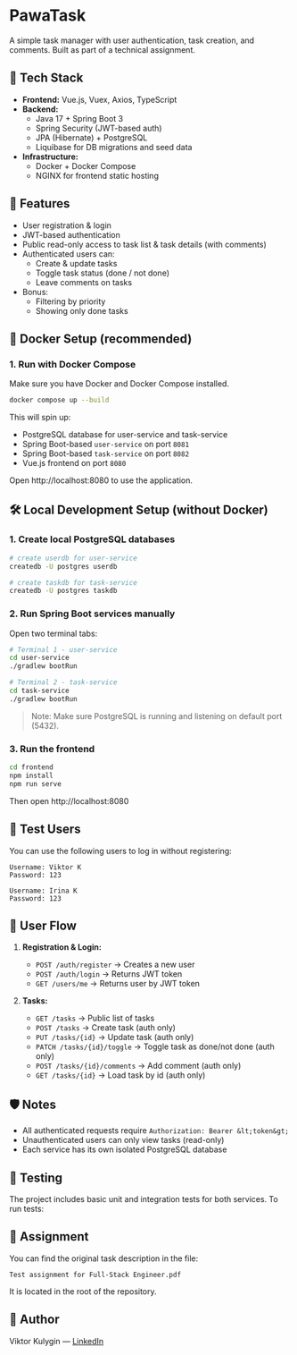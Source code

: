 # PawaTask

A simple task manager with user authentication, task creation, and comments. Built as part of a technical assignment.

## 🧩 Tech Stack

- **Frontend:** Vue.js, Vuex, Axios, TypeScript
- **Backend:**
    - Java 17 + Spring Boot 3
    - Spring Security (JWT-based auth)
    - JPA (Hibernate) + PostgreSQL
    - Liquibase for DB migrations and seed data
- **Infrastructure:**
    - Docker + Docker Compose
    - NGINX for frontend static hosting

## 🚀 Features

- User registration & login
- JWT-based authentication
- Public read-only access to task list & task details (with comments)
- Authenticated users can:
    - Create & update tasks
    - Toggle task status (done / not done)
    - Leave comments on tasks
- Bonus:
    - Filtering by priority
    - Showing only done tasks

## 🐳 Docker Setup (recommended)

### 1. Run with Docker Compose

Make sure you have Docker and Docker Compose installed.

```bash
docker compose up --build
```

This will spin up:

- PostgreSQL database for user-service and task-service
- Spring Boot-based `user-service` on port `8081`
- Spring Boot-based `task-service` on port `8082`
- Vue.js frontend on port `8080`

Open http://localhost:8080 to use the application.

## 🛠 Local Development Setup (without Docker)

### 1. Create local PostgreSQL databases

```bash
# create userdb for user-service
createdb -U postgres userdb

# create taskdb for task-service
createdb -U postgres taskdb
```

### 2. Run Spring Boot services manually

Open two terminal tabs:

```bash
# Terminal 1 - user-service
cd user-service
./gradlew bootRun
```

```bash
# Terminal 2 - task-service
cd task-service
./gradlew bootRun
```

> Note: Make sure PostgreSQL is running and listening on default port (5432).

### 3. Run the frontend

```bash
cd frontend
npm install
npm run serve
```

Then open http://localhost:8080

## 🧪 Test Users

You can use the following users to log in without registering:

```text
Username: Viktor K
Password: 123

Username: Irina K
Password: 123
```

## 🔑 User Flow

1. **Registration & Login:**
    - `POST /auth/register` → Creates a new user
    - `POST /auth/login` → Returns JWT token
    - `GET /users/me` → Returns user by JWT token

2. **Tasks:**
    - `GET /tasks` → Public list of tasks
    - `POST /tasks` → Create task (auth only)
    - `PUT /tasks/{id}` → Update task (auth only)
    - `PATCH /tasks/{id}/toggle` → Toggle task as done/not done (auth only)
    - `POST /tasks/{id}/comments` → Add comment (auth only)
    - `GET /tasks/{id}` → Load task by id (auth only)

## 🛡️ Notes

- All authenticated requests require `Authorization: Bearer &lt;token&gt;`
- Unauthenticated users can only view tasks (read-only)
- Each service has its own isolated PostgreSQL database

## 🧪 Testing

The project includes basic unit and integration tests for both services. To run tests:

## 📄 Assignment

You can find the original task description in the file:

```
Test assignment for Full-Stack Engineer.pdf
```

It is located in the root of the repository.

## 🤝 Author

Viktor Kulygin — [LinkedIn](https://www.linkedin.com/in/viktor-kulygin-b3b098173/)
